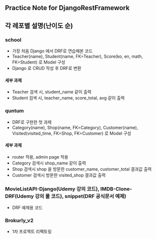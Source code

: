 ## Practice Note for DjangoRestFramework

## 각 레포별 설명(난이도 순)

### school
- 가장 처음 Django 에서 DRF로 연습해본 코드
- Teacher(name), Student(name, FK=Teacher), Score(ko, en, math, FK=Student) 로 Model 구성
- Django 로 CRUD 작성 후 DRF로 변환
#### 세부 과제
- Teacher 검색 시, student_name 같이 출력
- Student 검색 시, teacher_name, score_total, avg 같이 출력

### quntum
- DRF로 구현한 첫 과제
- Category(name), Shop(name, FK=Category), Customer(name), Visited(visited_time, FK=Shop, FK=Customer) 로 Model 구성

#### 세부 과제
- router 적용, admin page 적용
- Category 검색시 shop_name 같이 출력
- Shop 검색시 shop 을 방문한 customer_name, customer_total 결과값 출력
- Customer 검색시 방문한 visited_shop 결과값 출력

### MovieListAPI-Django(Udemy 강의 코드), IMDB-Clone-DRF(Udemy 강의 풀 코드), snippet(DRF 공식문서 예제)
- DRF 예제용 코드

### Brokurly_v2
- 1차 프로젝트 리팩토링
